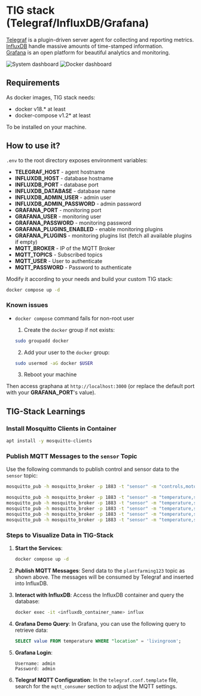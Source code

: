 # TIG stack (Telegraf/InfluxDB/Grafana)
[Telegraf](https://www.influxdata.com/time-series-platform/telegraf/) is a plugin-driven server agent for collecting and reporting metrics.  
[InfluxDB](https://www.influxdata.com/time-series-platform/influxdb/) handle massive amounts of time-stamped information.  
[Grafana](https://grafana.com/) is an open platform for beautiful analytics and monitoring.  

![System dashboard](./docs/system_dashboard.png?raw=true "System dashboard")
![Docker dashboard](./docs/docker_dashboard.png?raw=true "Docker dashboard")

## Requirements
As docker images, TIG stack needs:

* docker v18.* at least
* docker-compose v1.2* at least

To be installed on your machine.

## How to use it?
`.env` to the root directory exposes environment variables:

* **TELEGRAF_HOST** - agent hostname
* **INFLUXDB_HOST** - database hostname
* **INFLUXDB_PORT** - database port
* **INFLUXDB_DATABASE** - database name
* **INFLUXDB_ADMIN_USER** - admin user
* **INFLUXDB_ADMIN_PASSWORD** - admin password
* **GRAFANA_PORT** - monitoring port
* **GRAFANA_USER** - monitoring user
* **GRAFANA_PASSWORD** - monitoring password
* **GRAFANA_PLUGINS_ENABLED** - enable monitoring plugins
* **GRAFANA_PLUGINS** - monitoring plugins list (fetch all available plugins if empty)
* **MQTT_BROKER** - IP of the MQTT Broker
* **MQTT_TOPICS** - Subscribed topics
* **MQTT_USER** - User to authenticate
* **MQTT_PASSWORD** - Password to authenticate

Modify it according to your needs and build your custom TIG stack:

```bash
docker compose up -d
```

### Known issues
* `docker compose` command fails for non-root user
    1. Create the `docker` group if not exists:

    ```bash
    sudo groupadd docker
    ``` 

    2. Add your user to the `docker` group:

    ```bash
    sudo usermod -aG docker $USER
    ```

    3. Reboot your machine

Then access graphana at `http://localhost:3000` (or replace the default port with your **GRAFANA_PORT**'s value).


## TIG-Stack Learnings

### Install Mosquitto Clients in Container

```bash
apt install -y mosquitto-clients
```

### Publish MQTT Messages to the `sensor` Topic

Use the following commands to publish control and sensor data to the `sensor` topic:

```bash
mosquitto_pub -h mosquitto_broker -p 1883 -t "sensor" -m "controls,motor=1 state=\"red\""

mosquitto_pub -h mosquitto_broker -p 1883 -t "sensor" -m "temperature,sensor=1,location=livingroom value=34.2"
mosquitto_pub -h mosquitto_broker -p 1883 -t "sensor" -m "temperature,sensor=1,location=office value=34.2"
mosquitto_pub -h mosquitto_broker -p 1883 -t "sensor" -m "temperature,sensor=1,location=office value=24.2"
mosquitto_pub -h mosquitto_broker -p 1883 -t "sensor" -m "temperature,sensor=1,location=office value=15.2"
mosquitto_pub -h mosquitto_broker -p 1883 -t "sensor" -m "temperature,sensor=1,location=office value=23.2"
```

### Steps to Visualize Data in TIG-Stack

1. **Start the Services**:
   ```bash
   docker compose up -d
   ```

2. **Publish MQTT Messages**:
   Send data to the `plantfarming123` topic as shown above. The messages will be consumed by Telegraf and inserted into InfluxDB.

3. **Interact with InfluxDB**:
   Access the InfluxDB container and query the database:
   ```bash
   docker exec -it <influxdb_container_name> influx
   ```

4. **Grafana Demo Query**:
   In Grafana, you can use the following query to retrieve data:
   ```sql
   SELECT value FROM temperature WHERE "location" = 'livingroom';
   ```

5. **Grafana Login**:
   ```
   Username: admin
   Password: admin
   ```

6. **Telegraf MQTT Configuration**:
   In the `telegraf.conf.template` file, search for the `mqtt_consumer` section to adjust the MQTT settings.
